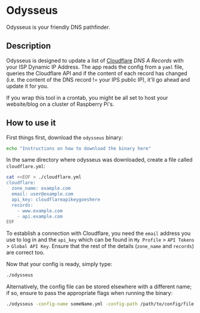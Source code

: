 # Odysseus

Odysseus is your friendly DNS pathfinder.

## Description

Odysseus is designed to update a list of [Cloudflare](https://cloudflare.com) _DNS A Records_ with your ISP Dynamic IP Address. The app reads the config from a `yaml` file, queries the Cloudflare API and if the content of each record has changed (i.e. the content of the DNS record != your IPS public IP), it'll go ahead and update it for you.

If you wrap this tool in a crontab, you might be all set to host your website/blog on a cluster of Raspberry Pi's.

## How to use it

First things first, download the `odysseus` binary:

```bash
echo "Instructions on how to download the binary here"
```

In the same directory where odysseus was downloaded, create a file called `cloudflare.yml`:

```bash
cat <<EOF > ./cloudflare.yml
cloudflare:
  zone_name: example.com
  email: user@example.com
  api_key: cloudflareapikeygoeshere
  records:
    - www.example.com
    - api.example.com
EOF
```

To establish a connection with Cloudflare, you need the `email` address you use to log in and the `api_key` which can be found in `My Profile` > `API Tokens` > `Global API Key`. Ensure that the rest of the details (`zone_name` and `records`) are correct too.

Now that your config is ready, simply type:

```bash
./odysseus
```

Alternatively, the config file can be stored elsewhere with a different name; if so, ensure to pass the appropriate flags when running the binary:

```bash
./odysseus -config-name someName.yml -config-path /path/to/config/file
```
